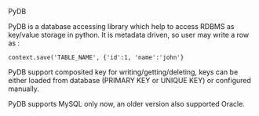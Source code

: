 PyDB

PyDB is a database accessing library which help to access RDBMS as key/value storage in python.
It is metadata driven, so user may write a row as :

    context.save('TABLE_NAME', {'id':1, 'name':'john'}

PyDB support composited key for writing/getting/deleting, keys can be either loaded from database (PRIMARY KEY or UNIQUE KEY)
or configured manually.

PyDB supports MySQL only now, an older version also supported Oracle.


